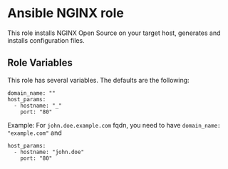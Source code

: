 # Ansible NGINX role

This role installs NGINX Open Source on your target host, generates and installs configuration files.


## Role Variables

This role has several variables. The defaults are the following:
```
domain_name: ""
host_params:
  - hostname: "_"
    port: "80"
```
Example: For ``john.doe.example.com`` fqdn, you need to have ``domain_name: "example.com"`` and
```
host_params:
  - hostname: "john.doe"
    port: "80"
```

